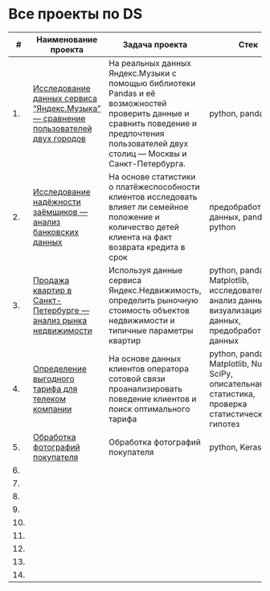 # Все проекты по DS

| #    | Наименование проекта                | Задача проекта                                                     | Стек                                                         |
| ---- | ------------------------------------------------------------ | ------------------------------------------------------------ | ------------------------------------------------------------ |
| 1.   | [Исследование данных сервиса “Яндекс.Музыка” — сравнение пользователей двух городов](https://github.com/madisdead/DS-projects/tree/main/yandex-music) | На реальных данных Яндекс.Музыки c помощью библиотеки Pandas и её возможностей проверить данные и сравнить поведение и предпочтения пользователей двух столиц — Москвы и Санкт-Петербурга. | python, pandas       |
| 2.   | [Исследование надёжности заёмщиков — анализ банковских данных](https://github.com/madisdead/DS-projects/tree/main/borrower-analysis) | На основе статистики о платёжеспособности клиентов исследовать влияет ли семейное положение и количество детей клиента на факт возврата кредита в срок | предобработка данных, pandas, python |
| 3.   | [Продажа квартир в Санкт-Петербурге — анализ рынка недвижимости](https://github.com/madisdead/DS-projects/tree/main/apartments-for-sale) | Используя данные сервиса Яндекс.Недвижимость, определить рыночную стоимость объектов недвижимости и типичные параметры квартир          | python, pandas, Matplotlib, исследовательский анализ данных, визуализация данных, предобработка данных |
| 4.   | [Определение выгодного тарифа для телеком компании](https://github.com/madisdead/DS-projects/tree/main/tariff-determination) |  На основе данных клиентов оператора сотовой связи проанализировать поведение клиентов и поиск оптимального тарифа         | python, pandas, Matplotlib, Numpy, SciPy, описательная статистика, проверка статистических гипотез |
| 5.   | [Обработка фотографий покупателя](https://github.com/madisdead/DS-projects/tree/main/photo-processing) |  Обработка фотографий покупателя         | python, Keras |
| 6.   | []() |           |  |
| 7.   | []() |           |  |
| 8.   | []() |           |  |
| 9.   | []() |           |  |
| 10.   | []() |           |  |
| 11.   | []() |           |  |
| 12.   | []() |           |  |
| 13.   | []() |           |  |
| 14.   | []() |           |  |
